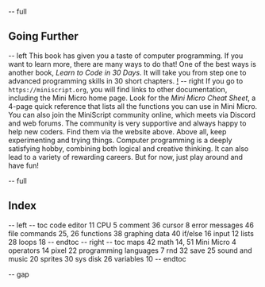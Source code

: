 -- full
## Going Further
-- left
This book has given you a taste of computer programming.  If you want to learn more, there are many ways to do that!
One of the best ways is another book, _Learn to Code in 30 Days_. It will take you from step one to advanced programming skills in 30 short chapters.
[!](p54-learnToCode.png)
-- right
If you go to `https://miniscript.org`, you will find links to other documentation, including the Mini Micro home page.  Look for the _Mini Micro Cheat Sheet_, a 4-page quick reference that lists all the functions you can use in Mini Micro.
You can also join the MiniScript community online, which meets via Discord and web forums.  The community is very supportive and always happy to help new coders.  Find them via the website above.
Above all, keep experimenting and trying things.  Computer programming is a deeply satisfying hobby, combining both logical and creative thinking.  It can also lead to a variety of rewarding careers.  But for now, just play around and have fun!

-- full
## Index
-- left
-- toc
code editor	11
CPU	5
comment	36
cursor	8
error messages	46
file commands	25, 26
functions	38
graphing data	40
if/else	16
input	12
lists	28
loops	18
-- endtoc
-- right
-- toc
maps	42
math	14, 51
Mini Micro	4
operators	14
pixel	22
programming languages	7
rnd	32
save	25
sound and music	20
sprites	30
sys disk	26
variables	10
-- endtoc

-- gap
